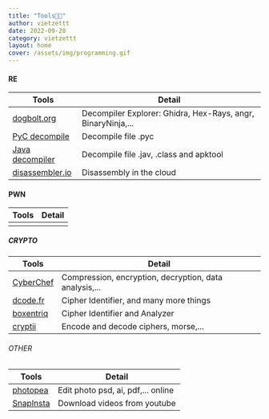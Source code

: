 ```yaml
---
title: "Tools🏳️‍🌈"
author: vietzettt
date: 2022-09-28
category: vietzettt
layout: home
cover: /assets/img/programming.gif
---
```


#### RE

Tools | Detail |
--- | --- |
[dogbolt.org](https://dogbolt.org/)|Decompiler Explorer: Ghidra, Hex-Rays, angr, BinaryNinja,...|
[PyC decompile](https://www.toolnb.com/tools-lang-en/pyc.html) | Decompile file .pyc |
[Java decompiler](http://www.javadecompilers.com/) | Decompile file .jav, .class and apktool  |
[disassembler.io](https://onlinedisassembler.com/odaweb/) |Disassembly in the cloud|

#### PWN

Tools | Detail |
--- | --- |
 |   |

##### CRYPTO

Tools | Detail |
--- | --- |
[CyberChef](https://gchq.github.io/CyberChef/)| Compression, encryption, decryption, data analysis,...|
[dcode.fr](https://www.dcode.fr/cipher-identifier) | Cipher Identifier, and many more things |
[boxentriq](https://www.boxentriq.com/code-breaking/cipher-identifier)| Cipher Identifier and Analyzer |
[cryptii](https://cryptii.com/) | Encode and decode ciphers, morse,...|

###### OTHER

Tools | Detail |
--- | --- |
[photopea](https://www.photopea.com/) | Edit photo psd, ai, pdf,... online |
[SnapInsta](https://snapinsta.io/vi1) |Download videos from youtube|